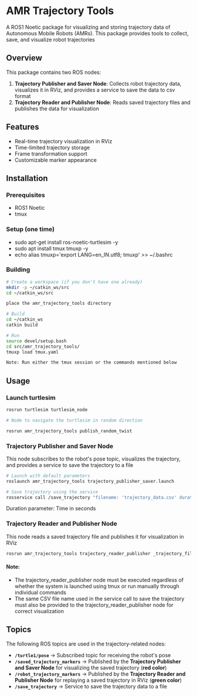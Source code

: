 # AMR Trajectory Tools

A ROS1 Noetic package for visualizing and storing trajectory data of Autonomous Mobile Robots (AMRs). This package provides tools to collect, save, and visualize robot trajectories

## Overview

This package contains two ROS nodes:

1. **Trajectory Publisher and Saver Node**: Collects robot trajectory data, visualizes it in RViz, and provides a service to save the data to csv format
2. **Trajectory Reader and Publisher Node**: Reads saved trajectory files and publishes the data for visualization

## Features

- Real-time trajectory visualization in RViz
- Time-limited trajectory storage
- Frame transformation support
- Customizable marker appearance

## Installation

### Prerequisites

- ROS1 Noetic
- tmux 

### Setup (one time)

- sudo apt-get install ros-noetic-turtlesim -y
- sudo apt install tmux tmuxp -y
- echo alias tmuxp='export LANG=en_IN.utf8; tmuxp' >> ~/.bashrc 

### Building

```bash
# Create a workspace (if you don't have one already)
mkdir -p ~/catkin_ws/src
cd ~/catkin_ws/src

place the amr_trajectory_tools directory

# Build
cd ~/catkin_ws
catkin build

# Run 
source devel/setup.bash
cd src/amr_trajectory_tools/
tmuxp load tmux.yaml

Note: Run either the tmux session or the commands mentioned below
```

## Usage

### Launch turtlesim

```bash
rosrun turtlesim turtlesim_node

# Node to navigate the turtlesim in random direction

rosrun amr_trajectory_tools publish_random_twist
```

### Trajectory Publisher and Saver Node

This node subscribes to the robot's pose topic, visualizes the trajectory, and provides a service to save the trajectory to a file

```bash
# Launch with default parameters
roslaunch amr_trajectory_tools trajectory_publisher_saver.launch

# Save trajectory using the service
rosservice call /save_trajectory "filename: 'trajectory_data.csv' duration: 100.0"
```

Duration parameter: Time in seconds

### Trajectory Reader and Publisher Node 

This node reads a saved trajectory file and publishes it for visualization in RViz

```bash
rosrun amr_trajectory_tools trajectory_reader_publisher _trajectory_file:=trajectory_data.csv
```
#### Note: 
- The trajectory_reader_publisher node must be executed regardless of whether the system is launched using tmux or run manually through individual commands
- The same CSV file name used in the service call to save the trajectory must also be provided to the trajectory_reader_publisher node for correct visualization

## Topics

The following ROS topics are used in the trajectory-related nodes:

- **`/turtle1/pose`** → Subscribed topic for receiving the robot's pose
- **`/saved_trajectory_markers`** → Published by the **Trajectory Publisher and Saver Node** for visualizing the saved trajectory (**red color**)
- **`/robot_trajectory_markers`** → Published by the **Trajectory Reader and Publisher Node** for replaying a saved trajectory in RViz (**green color**)
- **`/save_trajectory`** → Service to save the trajectory data to a file
